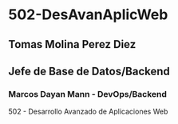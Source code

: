 # 502-DesAvanAplicWeb

## Tomas Molina Perez Diez
## Jefe de Base de Datos/Backend

### Marcos Dayan Mann - DevOps/Backend

502 - Desarrollo Avanzado de Aplicaciones Web
